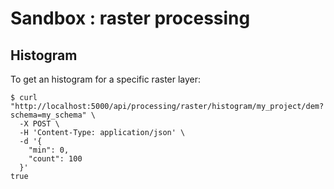 # Sandbox : raster processing

## Histogram

To get an histogram for a specific raster layer:

```` shell
$ curl "http://localhost:5000/api/processing/raster/histogram/my_project/dem?schema=my_schema" \
  -X POST \
  -H 'Content-Type: application/json' \
  -d '{
    "min": 0,
    "count": 100
  }'
true
````
